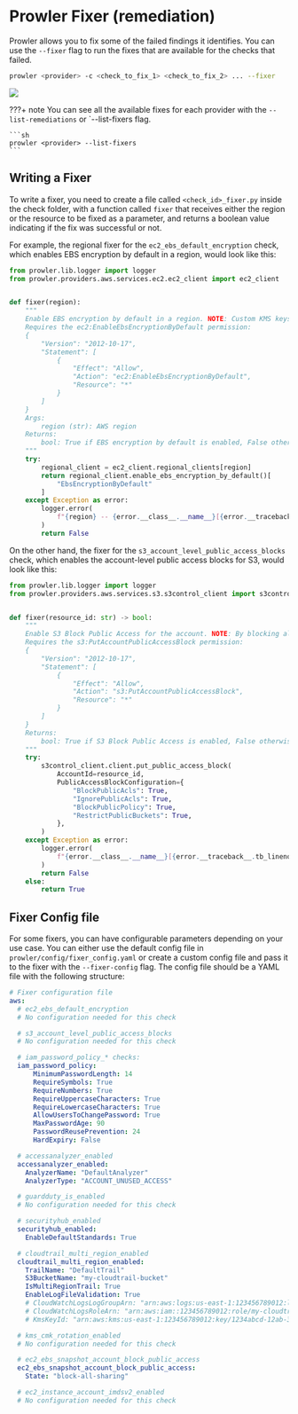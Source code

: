 # Prowler Fixer (remediation)
Prowler allows you to fix some of the failed findings it identifies. You can use the `--fixer` flag to run the fixes that are available for the checks that failed.

```sh
prowler <provider> -c <check_to_fix_1> <check_to_fix_2> ... --fixer
```

<img src="../img/fixer.png">

???+ note
    You can see all the available fixes for each provider with the `--list-remediations` or `--list-fixers flag.

    ```sh
    prowler <provider> --list-fixers
    ```

## Writing a Fixer
To write a fixer, you need to create a file called `<check_id>_fixer.py` inside the check folder, with a function called `fixer` that receives either the region or the resource to be fixed as a parameter, and returns a boolean value indicating if the fix was successful or not.

For example, the regional fixer for the `ec2_ebs_default_encryption` check, which enables EBS encryption by default in a region, would look like this:
```python
from prowler.lib.logger import logger
from prowler.providers.aws.services.ec2.ec2_client import ec2_client


def fixer(region):
    """
    Enable EBS encryption by default in a region. NOTE: Custom KMS keys for EBS Default Encryption may be overwritten.
    Requires the ec2:EnableEbsEncryptionByDefault permission:
    {
        "Version": "2012-10-17",
        "Statement": [
            {
                "Effect": "Allow",
                "Action": "ec2:EnableEbsEncryptionByDefault",
                "Resource": "*"
            }
        ]
    }
    Args:
        region (str): AWS region
    Returns:
        bool: True if EBS encryption by default is enabled, False otherwise
    """
    try:
        regional_client = ec2_client.regional_clients[region]
        return regional_client.enable_ebs_encryption_by_default()[
            "EbsEncryptionByDefault"
        ]
    except Exception as error:
        logger.error(
            f"{region} -- {error.__class__.__name__}[{error.__traceback__.tb_lineno}]: {error}"
        )
        return False
```
On the other hand, the fixer for the `s3_account_level_public_access_blocks` check, which enables the account-level public access blocks for S3, would look like this:
```python
from prowler.lib.logger import logger
from prowler.providers.aws.services.s3.s3control_client import s3control_client


def fixer(resource_id: str) -> bool:
    """
    Enable S3 Block Public Access for the account. NOTE: By blocking all S3 public access you may break public S3 buckets.
    Requires the s3:PutAccountPublicAccessBlock permission:
    {
        "Version": "2012-10-17",
        "Statement": [
            {
                "Effect": "Allow",
                "Action": "s3:PutAccountPublicAccessBlock",
                "Resource": "*"
            }
        ]
    }
    Returns:
        bool: True if S3 Block Public Access is enabled, False otherwise
    """
    try:
        s3control_client.client.put_public_access_block(
            AccountId=resource_id,
            PublicAccessBlockConfiguration={
                "BlockPublicAcls": True,
                "IgnorePublicAcls": True,
                "BlockPublicPolicy": True,
                "RestrictPublicBuckets": True,
            },
        )
    except Exception as error:
        logger.error(
            f"{error.__class__.__name__}[{error.__traceback__.tb_lineno}]: {error}"
        )
        return False
    else:
        return True
```

## Fixer Config file
For some fixers, you can have configurable parameters depending on your use case. You can either use the default config file in `prowler/config/fixer_config.yaml` or create a custom config file and pass it to the fixer with the `--fixer-config` flag. The config file should be a YAML file with the following structure:
```yaml
# Fixer configuration file
aws:
  # ec2_ebs_default_encryption
  # No configuration needed for this check

  # s3_account_level_public_access_blocks
  # No configuration needed for this check

  # iam_password_policy_* checks:
  iam_password_policy:
      MinimumPasswordLength: 14
      RequireSymbols: True
      RequireNumbers: True
      RequireUppercaseCharacters: True
      RequireLowercaseCharacters: True
      AllowUsersToChangePassword: True
      MaxPasswordAge: 90
      PasswordReusePrevention: 24
      HardExpiry: False

  # accessanalyzer_enabled
  accessanalyzer_enabled:
    AnalyzerName: "DefaultAnalyzer"
    AnalyzerType: "ACCOUNT_UNUSED_ACCESS"

  # guardduty_is_enabled
  # No configuration needed for this check

  # securityhub_enabled
  securityhub_enabled:
    EnableDefaultStandards: True

  # cloudtrail_multi_region_enabled
  cloudtrail_multi_region_enabled:
    TrailName: "DefaultTrail"
    S3BucketName: "my-cloudtrail-bucket"
    IsMultiRegionTrail: True
    EnableLogFileValidation: True
    # CloudWatchLogsLogGroupArn: "arn:aws:logs:us-east-1:123456789012:log-group:my-cloudtrail-log-group"
    # CloudWatchLogsRoleArn: "arn:aws:iam::123456789012:role/my-cloudtrail-role"
    # KmsKeyId: "arn:aws:kms:us-east-1:123456789012:key/1234abcd-12ab-34cd-56ef-1234567890ab"

  # kms_cmk_rotation_enabled
  # No configuration needed for this check

  # ec2_ebs_snapshot_account_block_public_access
  ec2_ebs_snapshot_account_block_public_access:
    State: "block-all-sharing"

  # ec2_instance_account_imdsv2_enabled
  # No configuration needed for this check
```
